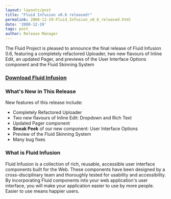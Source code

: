 ```yaml
---
layout: layouts/post
title: "Fluid Infusion v0.6 released!"
permalink: 2008-12-19-Fluid_Infusion_v0_6_released.html
date: '2008-12-19'
tags: post
author: Release Manager
---
```

The Fluid Project is pleased to announce the final release of Fluid Infusion 0.6, featuring a
completely refactored Uploader, two new flavours of Inline Edit, an updated Pager,
and previews of the User Interface Options component and the Fluid Skinning System

### [Download Fluid Infusion](https://github.com/fluid-project/infusion)

### What&#39;s New in This Release

New features of this release include:</br>

- Completely Refactored Uploader
- Two new flavours of Inline Edit: Dropdown and Rich Text
- Updated Pager component
- **Sneak Peek** of our new component: User Interface Options
- Preview of the Fluid Skinning System
- Many bug fixes

### What is Fluid Infusion

Fluid Infusion is a collection of rich, reusable, accessible user interface components built for the Web.
These components have been designed by a cross-disciplinary team and thoroughly tested for usability and accessibility.
By incorporating Fluid components into your web application&#39;s user
interface, you will make your application easier
to use by more people. Easier to use means happier users.
